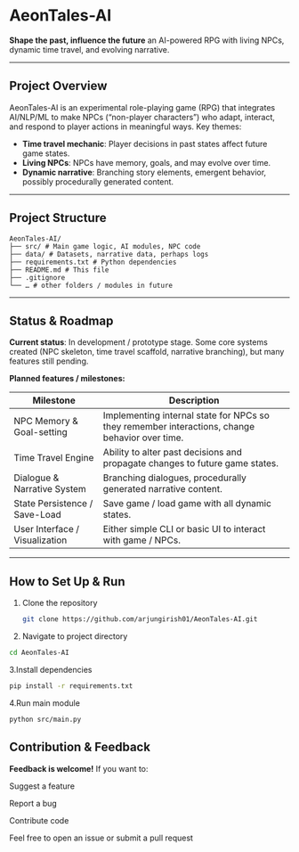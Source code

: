 # AeonTales-AI

**Shape the past, influence the future** an AI-powered RPG with living NPCs, dynamic time travel, and evolving narrative.

---

## Project Overview

AeonTales-AI is an experimental role-playing game (RPG) that integrates AI/NLP/ML to make NPCs (“non-player characters”) who adapt, interact, and respond to player actions in meaningful ways. Key themes:

- **Time travel mechanic**: Player decisions in past states affect future game states.  
- **Living NPCs**: NPCs have memory, goals, and may evolve over time.  
- **Dynamic narrative**: Branching story elements, emergent behavior, possibly procedurally generated content.

---

## Project Structure

```text
AeonTales-AI/
├── src/ # Main game logic, AI modules, NPC code
├── data/ # Datasets, narrative data, perhaps logs
├── requirements.txt # Python dependencies
├── README.md # This file
├── .gitignore
└── … # other folders / modules in future
```


---

## Status & Roadmap

**Current status**: In development / prototype stage. Some core systems created (NPC skeleton, time travel scaffold, narrative branching), but many features still pending.

**Planned features / milestones:**

| Milestone | Description |
|-----------|-------------|
| NPC Memory & Goal-setting | Implementing internal state for NPCs so they remember interactions, change behavior over time. |
| Time Travel Engine | Ability to alter past decisions and propagate changes to future game states. |
| Dialogue & Narrative System | Branching dialogues, procedurally generated narrative content. |
| State Persistence / Save-Load | Save game / load game with all dynamic states. |
| User Interface / Visualization | Either simple CLI or basic UI to interact with game / NPCs. |

---

## How to Set Up & Run

1. Clone the repository  
   ```bash
   git clone https://github.com/arjungirish01/AeonTales-AI.git
   
2. Navigate to project directory
  ```bash
  cd AeonTales-AI
```
3.Install dependencies
 ```bash
pip install -r requirements.txt
```
4.Run main module
```bash
python src/main.py
```

## Contribution & Feedback

**Feedback is welcome!** If you want to:

Suggest a feature

Report a bug

Contribute code

Feel free to open an issue or submit a pull request
